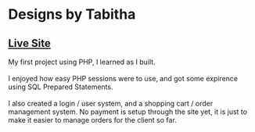 # Designs by Tabitha

## [Live Site](https://www.designsbytabitha.ca)

My first project using PHP, I learned as I built.<br>
<br>
I enjoyed how easy PHP sessions were to use, and got some expirence using SQL Prepared Statements.<br>
<br>
I also created a login / user system, and a shopping cart / order management system. No payment is setup through the site yet, it is just to make it easier to manage orders for the client so far.<br>
<br>
